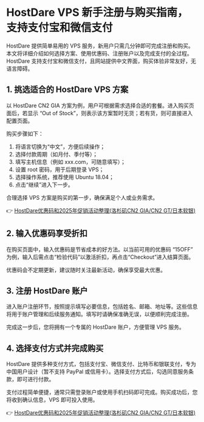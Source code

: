 # HostDare VPS 新手注册与购买指南，支持支付宝和微信支付

HostDare 提供简单易用的 VPS 服务，新用户只需几分钟即可完成注册和购买。本文将详细介绍如何选择方案、使用优惠码、注册账户以及完成支付的全过程。HostDare 支持支付宝和微信支付，且网站提供中文界面，购买体验非常友好，无语言障碍。

## 1. 挑选适合的 HostDare VPS 方案

以 HostDare CN2 GIA 方案为例，用户可根据需求选择合适的套餐。进入购买页面后，若显示 “Out of Stock”，则表示该方案暂时无货；若有货，则可直接进入配置页面。

购买步骤如下：
1. 将语言切换为“中文”，方便后续操作；
2. 选择付款周期（如月付、季付等）；
3. 填写主机信息（例如 xxx.com，可随意填写）；
4. 设置 root 密码，用于后期登录 VPS；
5. 选择操作系统，推荐使用 Ubuntu 18.04；
6. 点击“继续”进入下一步。

合理选择 VPS 方案是购买的第一步，确保满足个人或业务需求。

👉 [HostDare优惠码和2025年促销活动整理(洛杉矶CN2 GIA/CN2 GT/日本软银)](https://bit.ly/hostdare)

## 2. 输入优惠码享受折扣

在购买页面中，输入优惠码是节省成本的好方法。以当前可用的优惠码 “15OFF” 为例，输入后需点击“检验代码”以激活折扣，再点击“Checkout”进入结算页面。

优惠码会不定期更新，建议随时关注最新活动，确保享受最大优惠。

## 3. 注册 HostDare 账户

进入账户注册环节，按照提示填写必要信息，包括姓名、邮箱、地址等。这些信息将用于账户管理和后续服务通知。填写时请确保准确无误，以便顺利完成注册。

完成这一步后，您将拥有一个专属的 HostDare 账户，方便管理 VPS 服务。

## 4. 选择支付方式并完成购买

HostDare 提供多种支付方式，包括支付宝、微信支付、比特币和银联支付，专为中国用户设计（暂不支持 PayPal 或信用卡）。选择支付方式后，勾选同意服务条款，即可进行付款。

支付过程简单便捷，通常只需登录账户或使用手机扫码即可完成。购买成功后，您将收到确认信息，VPS 即可投入使用。

👉 [HostDare优惠码和2025年促销活动整理(洛杉矶CN2 GIA/CN2 GT/日本软银)](https://bit.ly/hostdare)